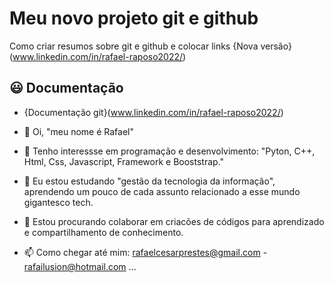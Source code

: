 # Meu novo projeto git e github

Como criar resumos sobre git e github e colocar links {Nova versão}(www.linkedin.com/in/rafael-raposo2022/)


## 😃 Documentação 
- {Documentação git}(www.linkedin.com/in/rafael-raposo2022/) 

- 👋 Oi, "meu nome é Rafael"
- 👀 Tenho interessse em programação e desenvolvimento: "Pyton, C++, Html, Css, Javascript, Framework e Booststrap." 
- 🌱 Eu estou estudando "gestão da tecnologia da informação", aprendendo um pouco de cada assunto relacionado a esse mundo gigantesco tech.
- 💞️ Estou procurando colaborar em criacões de códigos para aprendizado e compartilhamento de conhecimento.
- 📫 Como chegar até mim: rafaelcesarprestes@gmail.com - rafailusion@hotmail.com ...

